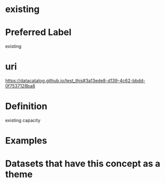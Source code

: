 
existing
========

# Preferred Label
  
existing
# uri
  
https://datacatalog.github.io/test_this#3a13ede8-d139-4c62-bbdd-0f7537128ba8
# Definition
  
existing capacity
# Examples

# Datasets that have this concept as a theme
